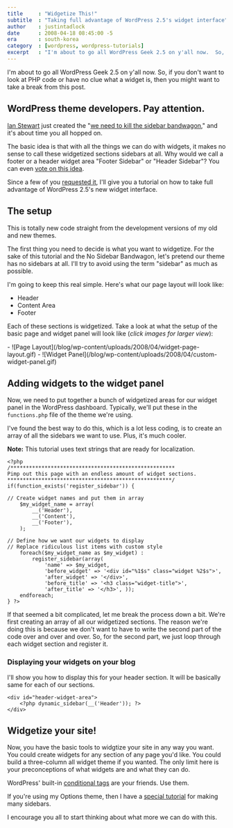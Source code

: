 ```yaml
---
title     : "Widgetize This!"
subtitle  : "Taking full advantage of WordPress 2.5's widget interface"
author    : justintadlock
date      : 2008-04-18 08:45:00 -5
era       : south-korea
category  : [wordpress, wordpress-tutorials]
excerpt   : "I'm about to go all WordPress Geek 2.5 on y'all now.  So, if you don't want to look at PHP code or have no clue what a widget is, then you might want to take a break from this post."
---
```


I'm about to go all WordPress Geek 2.5 on y'all now.  So, if you don't want to look at PHP code or have no clue what a widget is, then you might want to take a break from this post.

## WordPress theme developers.  Pay attention.

<a href="http://themeshaper.com" title="Theme Shaper">Ian Stewart</a> just created the "<a href="http://themeshaper.com/we-need-to-kill-the-sidebar" title="We need to kill the sidebar">we need to kill the sidebar bandwagon</a>," and it's about time you all hopped on.

The basic idea is that with all the things we can do with widgets, it makes no sense to call these widgetized sections sidebars at all.  Why would we call a footer or a header widget area "Footer Sidebar" or "Header Sidebar"?  You can even <a href="http://wordpress.org/extend/ideas/topic.php?id=1384" title="WordPress ideas: Kill the sidebar"> vote on this idea</a>.

Since a few of you <a href="http://justintadlock.com/archives/2008/04/05/in-defense-of-the-wordpress-25-widget-panel" title="In defense of the WordPress 2.5 widget panel"> requested it</a>, I'll give you a tutorial on how to take full advantage of WordPress 2.5's new widget interface.

## The setup

This is totally new code straight from the development versions of my old and new themes.

The first thing you need to decide is what you want to widgetize.  For the sake of this tutorial and the No Sidebar Bandwagon, let's pretend our theme has no sidebars at all.  I'll try to avoid using the term "sidebar" as much as possible.

I'm going to keep this real simple.  Here's what our page layout will look like:

<ul>
	<li>Header</li>
	<li>Content Area</li>
	<li>Footer</li>
</ul>

Each of these sections is widgetized.  Take a look at what the setup of the basic page and widget panel will look like (<em>click images for larger view</em>):

<div class="block-gallery columns-2 alignwide" markdown="1">
- ![Page Layout](/blog/wp-content/uploads/2008/04/widget-page-layout.gif)
- ![Widget Panel](/blog/wp-content/uploads/2008/04/custom-widget-panel.gif)
</div>

## Adding widgets to the widget panel

Now, we need to put together a bunch of widgetized areas for our widget panel in the WordPress dashboard.  Typically, we'll put these in the <code> functions.php</code> file of the theme we're using.

I've found the best way to do this, which is a lot less coding, is to create an array of all the sidebars we want to use.  Plus, it's much cooler.

<strong>Note:</strong> This tutorial uses text strings that are ready for localization.

```
<?php
/*****************************************************
Pimp out this page with an endless amount of widget sections.
*****************************************************/
if(function_exists('register_sidebar')) {

// Create widget names and put them in array
	$my_widget_name = array(
		__('Header'),
		__('Content'),
		__('Footer'),
	);

// Define how we want our widgets to display
// Replace ridiculous list items with custom style
	foreach($my_widget_name as $my_widget) :
		register_sidebar(array(
			'name' => $my_widget,
			'before_widget' => '<div id="%1$s" class="widget %2$s">',
			'after_widget' => '</div>',
			'before_title' => '<h3 class="widget-title">',
			'after_title' => '</h3>', ));
	endforeach;
} ?>
```

If that seemed a bit complicated, let me break the process down a bit.  We're first creating an array of all our widgetized sections.  The reason we're doing this is because we don't want to have to write the second part of the code over and over and over.  So, for the second part, we just loop through each widget section and register it.

<h3>Displaying your widgets on your blog</h3>

I'll show you how to display this for your header section.  It will be basically same for each of our sections.

```
<div id="header-widget-area">
	<?php dynamic_sidebar(__('Header')); ?>
</div>
```

## Widgetize your site!

Now, you have the basic tools to widgtize your site in any way you want.  You could create widgets for any section of any page you'd like.  You could build a three-column all widget theme if you wanted.  The only limit here is your preconceptions of what widgets are and what they can do.

WordPress' built-in <a href="http://codex.wordpress.org/Conditional_Tags" title="WordPress conditional tags"> conditional tags</a> are your friends.  Use them.

If you're using my Options theme, then I have a <a href="http://justintadlock.com/forums/topic.php?id=363" title="Endless sidebars for the Options theme"> special tutorial</a> for making many sidebars.

I encourage you all to start thinking about what more we can do with this.
